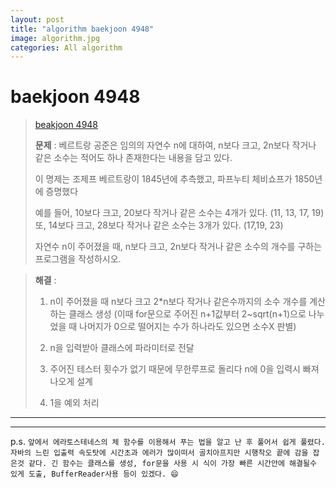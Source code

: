 ```yaml
---  
layout: post  
title: "algorithm baekjoon 4948"  
image: algorithm.jpg  
categories: All algorithm  
---  
```


# baekjoon 4948  

> [beakjoon 4948](https://www.acmicpc.net/problem/4948)  
>   
> **문제** : 베르트랑 공준은 임의의 자연수 n에 대하여, n보다 크고, 2n보다 작거나 같은 소수는 적어도 하나 존재한다는 내용을 담고 있다.  
> 
> 이 명제는 조제프 베르트랑이 1845년에 추측했고, 파프누티 체비쇼프가 1850년에 증명했다   
> 
> 예를 들어, 10보다 크고, 20보다 작거나 같은 소수는 4개가 있다. (11, 13, 17, 19) 또, 14보다 크고, 28보다 작거나 같은 소수는 3개가 있다. (17,19, 23)  
> 
> 자연수 n이 주어졌을 때, n보다 크고, 2n보다 작거나 같은 소수의 개수를 구하는 프로그램을 작성하시오.  

> **해결** :  
> 1. n이 주어졌을 때 n보다 크고 2*n보다 작거나 같은수까지의 소수 개수를 계산하는 클래스 생성 (이때 for문으로 주어진 n+1값부터 2~sqrt(n+1)으로 나누었을 때 나머지가 0으로 떨어지는 수가 하나라도 있으면 소수X 판별)  
> 
> 2. n을 입력받아 클래스에 파라미터로 전달  
> 
> 3. 주어진 테스터 횟수가 없기 때문에 무한루프로 돌리다 n에 0을 입력시 빠져 나오게 설계  
> 
> 4. 1을 예외 처리  

---  

<script src="https://gist.github.com/nnlog/a0e5db40e2e80a53a42f861caee08631.js"></script>  

---   

p.s. `앞에서 에라토스테네스의 체 함수를 이용해서 푸는 법을 알고 난 후 풀어서 쉽게 풀렸다. 자바의 느린 입출력 속도탓에 시간초과 에러가 많이떠서 골치아프지만 시행착오 끝에 감을 잡은것 같다. 긴 함수는 클래스를 생성, for문을 사용 시 식이 가장 빠른 시간안에 해결될수 있게 도출, BufferReader사용 등이 있겠다. 😄`